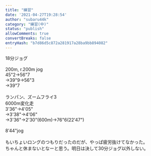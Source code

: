 ```yaml
---
title: "練習"
date: '2021-04-27T19:28:54'
author: "subaru44k"
category: "練習(中)"
status: "publish"
allowComments: true
convertBreaks: false
entryHash: "b7d86d5c872a281917a28ba9bb894082"
---
```

18分ジョグ<br>
<br>
200m, r.200m jog<br>
45"2→56"7<br>
→39"9→56"3<br>
→39"7<br>
<br>
ランパン、ズームフライ3<br>
6000m変化走<br>
3'36"→4'05"<br>
→3'38"→4'06"<br>
→3'36"→2'30"(600m)→76"6(22'47")<br>
<br>
8'44"jog<br>
<br>
もいちょいロングのつもりだったのだが、やっぱ疲労抜けてなかった。<br>
ちゃんと休まないとなーと思う。明日は決して30分ジョグ以外しない。
